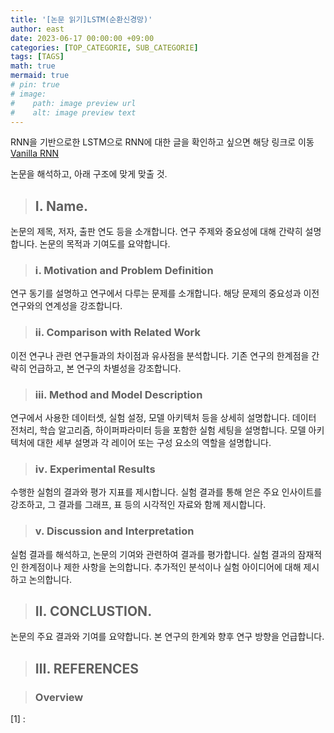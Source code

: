 ```yaml
---
title: '[논문 읽기]LSTM(순환신경망)'
author: east
date: 2023-06-17 00:00:00 +09:00
categories: [TOP_CATEGORIE, SUB_CATEGORIE]
tags: [TAGS]
math: true
mermaid: true
# pin: true
# image:
#    path: image preview url
#    alt: image preview text
---
```


RNN을 기반으로한 LSTM으로 RNN에 대한 글을 확인하고 싶으면 해당 링크로 이동
[Vanilla RNN](../RNN)


논문을 해석하고, 아래 구조에 맞게 맞출 것.


> ## Ⅰ. Name.

논문의 제목, 저자, 출판 연도 등을 소개합니다.
연구 주제와 중요성에 대해 간략히 설명합니다.
논문의 목적과 기여도를 요약합니다.

> ### ⅰ. Motivation and Problem Definition

연구 동기를 설명하고 연구에서 다루는 문제를 소개합니다.
해당 문제의 중요성과 이전 연구와의 연계성을 강조합니다.

> ### ⅱ. Comparison with Related Work

이전 연구나 관련 연구들과의 차이점과 유사점을 분석합니다.
기존 연구의 한계점을 간략히 언급하고, 본 연구의 차별성을 강조합니다.

> ### ⅲ. Method and Model Description

연구에서 사용한 데이터셋, 실험 설정, 모델 아키텍처 등을 상세히 설명합니다.
데이터 전처리, 학습 알고리즘, 하이퍼파라미터 등을 포함한 실험 세팅을 설명합니다.
모델 아키텍처에 대한 세부 설명과 각 레이어 또는 구성 요소의 역할을 설명합니다.

> ### ⅳ. Experimental Results

수행한 실험의 결과와 평가 지표를 제시합니다.
실험 결과를 통해 얻은 주요 인사이트를 강조하고, 그 결과를 그래프, 표 등의 시각적인 자료와 함께 제시합니다.

> ### ⅴ. Discussion and Interpretation

실험 결과를 해석하고, 논문의 기여와 관련하여 결과를 평가합니다.
실험 결과의 잠재적인 한계점이나 제한 사항을 논의합니다.
추가적인 분석이나 실험 아이디어에 대해 제시하고 논의합니다.

> ## Ⅱ. CONCLUSTION.

논문의 주요 결과와 기여를 요약합니다.
본 연구의 한계와 향후 연구 방향을 언급합니다.

> ## Ⅲ. REFERENCES

> ### Overview




[1] : 

<br><br>
---